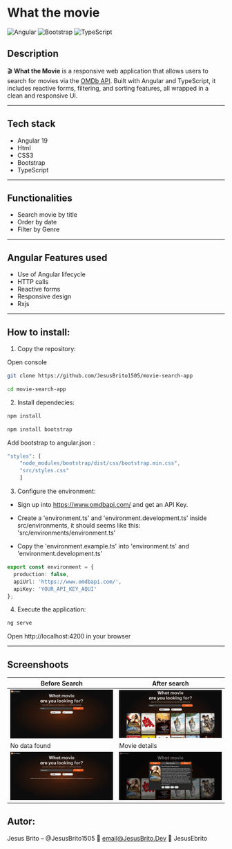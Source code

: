 # What the movie

![Angular](https://img.shields.io/badge/Angular-DD0031?style=for-the-badge&logo=angular&logoColor=white)
![Bootstrap](https://img.shields.io/badge/Bootstrap-7952B3?style=for-the-badge&logo=bootstrap&logoColor=white)
![TypeScript](https://img.shields.io/badge/TypeScript-3178C6?style=for-the-badge&logo=typescript&logoColor=white)

## Description

🎬 **What the Movie** is a responsive web application that allows users to search for movies via the [OMDb API](https://www.omdbapi.com/). Built with Angular and TypeScript, it includes reactive forms, filtering, and sorting features, all wrapped in a clean and responsive UI.

--- 

## Tech stack

- Angular 19
- Html
- CSS3
- Bootstrap
- TypeScript

---

## Functionalities

- Search movie by title
- Order by date 
- Filter by Genre

---

## Angular Features used

- Use of Angular lifecycle
- HTTP calls
- Reactive forms
- Responsive design
- Rxjs

---

## How to install: 

1. Copy the repository:

Open console

```bash
git clone https://github.com/JesusBrito1505/movie-search-app
````
```bash
cd movie-search-app
```
2. Install dependecies:

```bash
npm install
```
```bash
npm install bootstrap
```

Add bootstrap to angular.json :

```ts
"styles": [
    "node_modules/bootstrap/dist/css/bootstrap.min.css", 
    "src/styles.css"
    ]
```
3. Configure the environment:

- Sign up into https://www.omdbapi.com/ and get an API Key.

- Create a 'environment.ts' and 'environment.development.ts' inside 
src/environments, it should seems like this: 'src/environments/environment.ts'

- Copy the 'environment.example.ts' into 'environment.ts' and 'environment.development.ts' 

```ts
export const environment = {
  production: false,
  apiUrl: 'https://www.omdbapi.com/',
  apiKey: 'YOUR_API_KEY_AQUI'
};
```
4. Execute the application:

```bash
ng serve
```
Open http://localhost:4200 in your browser

---


## Screenshoots


| Before Search | After search |
|------------|------------|
| ![](public/assets/images/Screenshot-before-search.png) | ![](public/assets/images/Screenshot-after-search.png) |
| No data found | Movie details |
| ![](public/assets/images/Screenshot-no-data-found.png) | ![](public/assets/images/Screenshot-movie-details.png) |


## Autor:

Jesus Brito – @JesusBrito1505
📩 email@JesusBrito.Dev
💼 JesusEbrito
